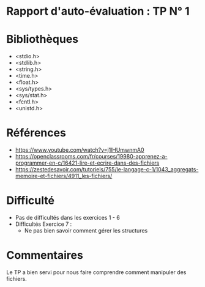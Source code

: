 # Rapport d'auto-évaluation : TP N° 1 
# Bibliothèques
* <stdio.h>
* <stdlib.h>
* <string.h>
* <time.h>
* <float.h>
* <sys/types.h>
* <sys/stat.h>
* <fcntl.h>
* <unistd.h>


# Références
* https://www.youtube.com/watch?v=j1lHUmwnmA0
* https://openclassrooms.com/fr/courses/19980-apprenez-a-programmer-en-c/16421-lire-et-ecrire-dans-des-fichiers
* https://zestedesavoir.com/tutoriels/755/le-langage-c-1/1043_aggregats-memoire-et-fichiers/4911_les-fichiers/

# Difficulté
* Pas de difficultés dans les exercices 1 - 6
* Difficultés Exercice 7 : 
    * Ne pas bien savoir comment gérer les structures

# Commentaires
Le TP a bien servi pour nous faire comprendre comment manipuler des fichiers.
